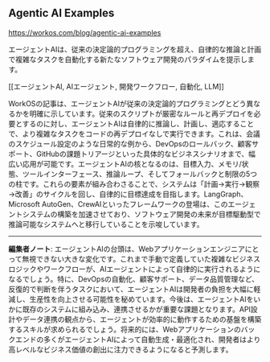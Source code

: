 ## Agentic AI Examples

https://workos.com/blog/agentic-ai-examples

エージェントAIは、従来の決定論的プログラミングを超え、自律的な推論と計画で複雑なタスクを自動化する新たなソフトウェア開発のパラダイムを提示します。

[[エージェントAI, AIエージェント, 開発ワークフロー, 自動化, LLM]]

WorkOSの記事は、エージェントAIが従来の決定論的プログラミングとどう異なるかを明確に示しています。従来のスクリプトが厳密なルールと再デプロイを必要とするのに対し、エージェントAIは自律的に推論し、計画し、適応することで、より複雑なタスクをコードの再デプロイなしで実行できます。これは、会議のスケジュール設定のような日常的な例から、DevOpsのロールバック、顧客サポート、GitHubの課題トリアージといった具体的なビジネスシナリオまで、幅広い応用が可能です。エージェントAIの核となるのは、目標入力、メモリ/状態、ツールインターフェース、推論ループ、そしてフォールバックと制限の5つの柱です。これらの要素が組み合わさることで、システムは「計画→実行→観察→改善」のサイクルを回し、自律的に目標達成を目指します。LangGraph、Microsoft AutoGen、CrewAIといったフレームワークの登場は、このエージェントシステムの構築を加速させており、ソフトウェア開発の未来が目標駆動型で推論可能なシステムへと移行していることを示唆しています。

---

**編集者ノート**: エージェントAIの台頭は、Webアプリケーションエンジニアにとって無視できない大きな変化です。これまで手動で定義していた複雑なビジネスロジックやワークフローが、AIエージェントによって自律的に実行されるようになるでしょう。特に、DevOpsの自動化、顧客サポート、データ品質管理など、反復的で判断を伴うタスクにおいて、エージェントAIは開発者の負担を大幅に軽減し、生産性を向上させる可能性を秘めています。今後は、エージェントAIをいかに既存のシステムに組み込み、連携させるかが重要な課題となります。API設計やデータ連携の観点から、エージェントが効率的に動作するための基盤を構築するスキルが求められるでしょう。将来的には、Webアプリケーションのバックエンドの多くがエージェントAIによって自動生成・最適化され、開発者はより高レベルなビジネス価値の創出に注力できるようになると予測します。

